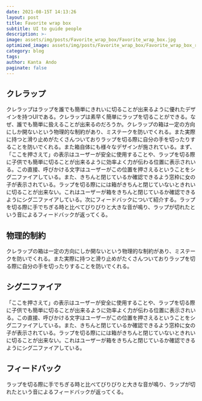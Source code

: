 ```yaml
---
date: 2021-08-15T 14:13:26
layout: post
title: Favorite wrap box
subtitle: UI to guide people
description: >-
image: assets/img/posts/Favorite_wrap_box/Favorite_wrap_box.jpg
optimized_image: assets/img/posts/Favorite_wrap_box/Favorite_wrap_box_resized_thumbnail.jpg
category: blog
tags: 
author: Kanta　Ando
paginate: false
---
```


## クレラップ

クレラップはラップを誰でも簡単にきれいに切ることが出来るように優れたデザインを持つUIである。クレラップは素早く簡単にラップを切ることができる。なぜ、誰でも簡単に扱えることが出来るのだろうか。クレラップの箱は一定の方向にしか開ないという物理的な制約があり、ミステークを防いでくれる。また実際に持つと滑り止めがたくさんついておりラップを切る際に自分の手を切ったりすることを防いでくれる。また箱自体にも様々なデザインが施されている。まず、「ここを押さえて」の表示はユーザーが安全に使用することや、ラップを切る際に子供でも簡単に切ることが出来るように効率よく力が伝わる位置に表示されいる。この直接、呼びかける文字はユーザーがこの位置を押さえるということをシグ二ファイアしている。また、きちんと閉じているか確認できるよう窓枠に女の子が表示されている。ラップを切る際にには箱がきちんと閉じていないときれいに切ることが出来ない。これはユーザーが箱をきちんと閉じているか確認できるようにシグ二ファイアしている。次にフィードバックについて紹介する。ラップを切る際に手でちぎる時と比べてびりびりと大きな音が鳴り、ラップが切れたという音によるフィードバックが返ってくる。

## 物理的制約

クレラップの箱は一定の方向にしか開ないという物理的な制約があり、ミステークを防いでくれる。また実際に持つと滑り止めがたくさんついておりラップを切る際に自分の手を切ったりすることを防いでくれる。

## シグ二ファイア

「ここを押さえて」の表示はユーザーが安全に使用することや、ラップを切る際に子供でも簡単に切ることが出来るように効率よく力が伝わる位置に表示されいる。この直接、呼びかける文字はユーザーがこの位置を押さえるということをシグ二ファイアしている。また、きちんと閉じているか確認できるよう窓枠に女の子が表示されている。ラップを切る際にには箱がきちんと閉じていないときれいに切ることが出来ない。これはユーザーが箱をきちんと閉じているか確認できるようにシグ二ファイアしている。

## フィードバック

ラップを切る際に手でちぎる時と比べてびりびりと大きな音が鳴り、ラップが切れたという音によるフィードバックが返ってくる。
